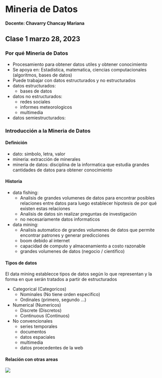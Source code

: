 # Mineria de Datos
**Docente: Chavarry Chancay Mariana** 

## Clase 1  marzo 28, 2023

### Por qué Mineria de Datos

* Procesamiento para obtener datos utiles y obtener conocimiento
* Se apoya en: Estadistica, matematica, ciencias computacionales (algoritmos, bases de datos)
* Puede trabajar con datos estructurados y no estructurados
* datos estructurados:
    * bases de datos
* datos no estructurados:
    * redes sociales
    * informes meteorologicos
    * multimedia
* datos semiestructurados: 

### Introducción a la Mineria de Datos

#### Definición

* dato: simbolo, letra, valor
* mineria: extracción de minerales
* mineria de datos: disciplina de la informatica que estudia grandes cantidades de datos para obtener conocimiento

#### Historia

* data fishing: 
    * Analisis de grandes volumenes de datos para encontrar posibles relaciones entre datos para luego establecer hipotesis de por qué existen estas relaciones
    * Analisis de datos sin realizar preguntas de investigación
    * no necesariamente datos informaticos
* data mining: 
    * Analisis automatico de grandes volumenes de datos que permite encontrar patrones y generar predicciones
    * boom debido al internet
    * capacidad de computo y almacenamiento a costo razonable
    * grandes volumenes de datos (negocio / cientifico)

#### Tipos de datos 

El data mining establecce tipos de datos según lo que representan y la forma en que serán tratados a partir de estructurados

* Categorical (Categoricos)
    * Nominales (No tiene orden especifico) 
    * Ordinales (primero, segundo ...)
* Numerical (Numericos)
    * Discrete (Discretos)
    * Continuous (Continuos)
* No convencionales
    * series temporales
    * documentos
    * datos espaciales
    * multimedia
    * datos proecedentes de la web 

#### Relación con otras areas

![](https://i.imgur.com/ljwDTqd.png)
